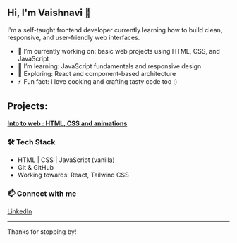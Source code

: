## Hi, I'm Vaishnavi 👋  
I'm a self-taught frontend developer currently learning how to build clean, responsive, and user-friendly web interfaces.

- 🔭 I’m currently working on: basic web projects using HTML, CSS, and JavaScript  
- 🌱 I’m learning: JavaScript fundamentals and responsive design  
- 🧠 Exploring: React and component-based architecture  
- ⚡ Fun fact: I love cooking and crafting tasty code too :)
  
## Projects:
**[Into to web : HTML, CSS and animations](https://github.com/ShineVaish14/Introduction-to-web)**


### 🛠️ Tech Stack
- HTML | CSS | JavaScript (vanilla)
- Git & GitHub
- Working towards: React, Tailwind CSS

### 📫 Connect with me
[LinkedIn](https://www.linkedin.com/in/vaishnaviparhad) 

---

Thanks for stopping by!

